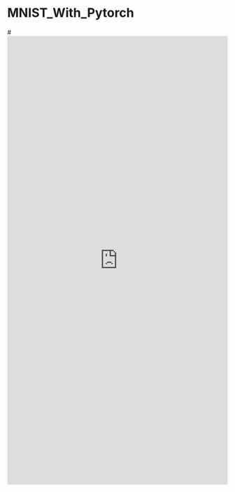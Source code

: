 # MNIST_With_Pytorch
#<iframe src="https://wandb.ai/cyber/mnist/reports/MNIST_with_pytorch_Report--VmlldzoxMzIxMDYw" style="border:none;height:1024px;width:100%">
